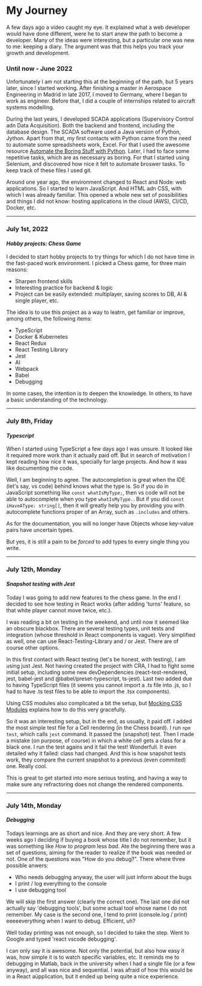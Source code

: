 # My Journey

<p>A few days ago a video caught my eye. It explained what a web developer would have done different, were he to start anew the path to become a developer. Many of the ideas were interesting, but a particular one was new to me: keeping a diary. The argument was that this helps you track your growth and development.</p>

### Until now - June 2022

<p>Unfortunately I am not starting this at the beginning of the path, but 5 years later, since I started working. After finishing a master in Aerospace Engineering in Madrid in late 2017, I moved to Germany, where I began to work as engineer. Before that, I did a couple of internships related to aircraft systems modelling.

During the last years, I developed SCADA applications (Supervisory Control adn Data Acquisition). Both the backend and frontend, including the database design. The SCADA software used a Java version of Python, Jython. Apart from that, my first contacts with Python came from the need to automate some spreadsheets work, Excel. For that I used the awesome resource [Automate the Boring Stuff with Python](https://automatetheboringstuff.com/). Later, I had to face some repetitive tasks, which are as necessary as boring. For that I started using Selenium, and discovered how nice it felt to automate broswer tasks. To keep track of these files I used git.

Around one year ago, the environment changed to React and Node: web applications. So I started to learn JavaScript. And HTML adn CSS, with which I was already familiar. This opened a whole new set of possibilities and things I did not know: hosting applications in the cloud (AWS), CI/CD, Docker, etc.

<hr>

### July 1st, 2022

#### <i>Hobby projects: Chess Game</i>

I decided to start hobby projects to try things for which I do not have time in the fast-paced work environment. I picked a Chess game, for three main reasons:

<ul>
<li>Sharpen frontend skills</li>
<li>Interesting practice for backend & logic</li>
<li>Project can be easily extended: multiplayer, saving scores to DB, AI & single player, etc.</li>
</ul>

<p>The idea is to use this project as a way to leatrn, get familiar or improve, among others, the following items:</p>

<ul>
<li>TypeScript</li>
<li>Docker & Kubernetes</li>
<li>React Redux</li>
<li>React Testing Library</li>
<li>Jest</li>
<li>AI</li>
<li>Webpack</li>
<li>Babel</li>
<li>Debugging</li>
</ul>

<p>In some cases, the intention is to deepen the knowledge. In others, to have a basic understanding of the technology.</p>

<hr>

### July 8th, Friday

#### <i>Typescript</i>

When I started using TypeScript a few days ago I was unsure. It looked like it required more work than it actually paid off. But in search of motivation I kept reading how nice it was, specially for large projects. And how it was like documenting the code.

Well, I am beginning to agree. The autocompletion is great when the IDE (let's say, vs code) behind knows what the type is. So if you do in JavaScript something like `const whatIsMyType;`, then vs code will not be able to autocomplete when you type `whatIsMyType.`. But if you did `const iHaveAType: string[]`, then it will greatly help you by providing you with autocomplete functions proper of an Array, such as `.includes` and others.

As for the documentation, you will no longer have Objects whose key-value pairs have uncertain types.

But yes, it is still a pain to be <i>forced</i> to add types to every single thing you write.

<hr>

### July 12th, Monday

#### <i>Snapshot testing with Jest</i>

Today I was going to add new features to the chess game. In the end I decided to see how testing in React works (after adding 'turns' feature, so that white player cannot move twice, etc.).

I was reading a bit on testing in the weekend, and until now it seemed like an obscure blackbox. There are several testing types, unit tests and integration (whose threshold in React components is vague). Very simplified as well, one can use React-Testing-Library and / or Jest. There are of course other options. 

In this first contact with React testing (let's be honest, with testing), I am using just Jest. Not having created the project with CRA, I had to fight some initial setup, including some new devDependencies (react-test-rendered, jest, babel-jest and @babel/preset-typescript, ts-jest). Last two added due to having TypeScript files (it seems you cannot import a .ts file into .js, so I had to have .ts test files to be able to import the .tsx components).

Using CSS modules also complicated a bit the setup, but [Mocking CSS Modules](https://jestjs.io/docs/webpack#mocking-css-modules) explains how to do this very gracefully.

So it was an interesting setup, but in the end, as usually, it paid off. I added the most simple test file for a Cell rendering (in the Chess board). I run `npm test`, which calls `jest` command. It passed the (snapshot) test. Then I made a mistake (on purpose, of course) in which a white cell gets a class for a black one. I run the test agains and it fail the test! Wonderfull. It even detailed why it failed: class had changed. And this is how snapshot tests work, they compare the current snapshot to a previous (even commited) one. Really cool.

This is great to get started into more serious testing, and having a way to make sure any refractoring does not change the rendered components.

<hr>

### July 14th, Monday

#### <i>Debugging</i>

Todays learnings are as short and nice. And they are very short. A few weeks ago I deciding if buying a book whose title I do not remember, but it was something like <i>How to program </i>less <i>bad</i>. Ate the beginning there was a set of questions, aiming for the reader to realize if the book was needed or not. One of the questions was "How do you debug?". There where three possible anwers:

<ul>
<li>Who needs debugging anyway, the user will just inform about the bugs</li>
<li>I print / log everything to the console</li>
<li>I use debugging tool</li>
</ul>

We will skip the first answer (clearly the correct one). The last one did not actually say 'debugging tools', but some actual tool whose name I do not remember.
My case is the second one, I tend to print (console.log / print) eeeeeverything when I want to debug. Efficient, uh?

Well today printing was not enough, so I decided to take the step. Went to Google and typed 'react vscode debugging'.

I can only say it is awesome. Not only the potential, but also how easy it was, how simple it is to watch specific variables, etc. It reminds me to debugging in Matlab, back in the university when I had a single file (or a few anyway), and all was nice and sequential. I was afraid of how this would be in a React aüpplication, but it ended up being quite a nice experience. 
